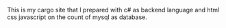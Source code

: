 This is my cargo site that I prepared with c# as backend language and html css javascript on the count of mysql as database.
